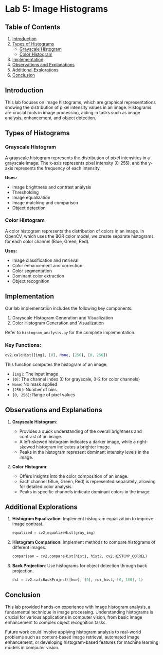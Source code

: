 # Lab 5: Image Histograms

## Table of Contents
1. [Introduction](#introduction)
2. [Types of Histograms](#types-of-histograms)
   - [Grayscale Histogram](#grayscale-histogram)
   - [Color Histogram](#color-histogram)
3. [Implementation](#implementation)
4. [Observations and Explanations](#observations-and-explanations)
5. [Additional Explorations](#additional-explorations)
6. [Conclusion](#conclusion)

## Introduction
This lab focuses on image histograms, which are graphical representations showing the distribution of pixel intensity values in an image. Histograms are crucial tools in image processing, aiding in tasks such as image analysis, enhancement, and object detection.

## Types of Histograms

### Grayscale Histogram
A grayscale histogram represents the distribution of pixel intensities in a grayscale image. The x-axis represents pixel intensity (0-255), and the y-axis represents the frequency of each intensity.

**Uses:**
- Image brightness and contrast analysis
- Thresholding
- Image equalization
- Image matching and comparison
- Object detection

### Color Histogram
A color histogram represents the distribution of colors in an image. In OpenCV, which uses the BGR color model, we create separate histograms for each color channel (Blue, Green, Red).

**Uses:**
- Image classification and retrieval
- Color enhancement and correction
- Color segmentation
- Dominant color extraction
- Object recognition

## Implementation

Our lab implementation includes the following key components:

1. Grayscale Histogram Generation and Visualization
2. Color Histogram Generation and Visualization

Refer to `histogram_analysis.py` for the complete implementation.

### Key Functions:

```python
cv2.calcHist([img], [0], None, [256], [0, 256])
```
This function computes the histogram of an image:
- `[img]`: The input image
- `[0]`: The channel index (0 for grayscale, 0-2 for color channels)
- `None`: No mask applied
- `[256]`: Number of bins
- `[0, 256]`: Range of pixel values

## Observations and Explanations

1. **Grayscale Histogram**:
   - Provides a quick understanding of the overall brightness and contrast of an image.
   - A left-skewed histogram indicates a darker image, while a right-skewed histogram indicates a brighter image.
   - Peaks in the histogram represent dominant intensity levels in the image.

2. **Color Histogram**:
   - Offers insights into the color composition of an image.
   - Each channel (Blue, Green, Red) is represented separately, allowing for detailed color analysis.
   - Peaks in specific channels indicate dominant colors in the image.

## Additional Explorations

1. **Histogram Equalization**: Implement histogram equalization to improve image contrast.
   ```python
   equalized = cv2.equalizeHist(gray_img)
   ```

2. **Histogram Comparison**: Implement methods to compare histograms of different images.
   ```python
   comparison = cv2.compareHist(hist1, hist2, cv2.HISTCMP_CORREL)
   ```

3. **Back Projection**: Use histograms for object detection through back projection.
   ```python
   dst = cv2.calcBackProject([hue], [0], roi_hist, [0, 180], 1)
   ```

## Conclusion

This lab provided hands-on experience with image histogram analysis, a fundamental technique in image processing. Understanding histograms is crucial for various applications in computer vision, from basic image enhancement to complex object recognition tasks.

Future work could involve applying histogram analysis to real-world problems such as content-based image retrieval, automated image enhancement, or developing histogram-based features for machine learning models in computer vision.